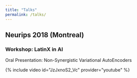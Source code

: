 ```yaml
---
title: "Talks"
permalink: /talks/
---
```


## Neurips 2018 (Montreal)
### Workshop: LatinX in AI

Oral Presentation: Non-Synergistic Variational AutoEncoders

{% include video id="JzJxnoS2_Vc" provider="youtube" %}